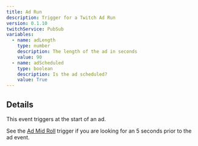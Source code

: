 ```yaml
---
title: Ad Run
description: Trigger for a Twitch Ad Run
version: 0.1.10
twitchService: PubSub
variables:
  - name: adLength
    type: number
    description: The length of the ad in seconds
    value: 90
  - name: adScheduled
    type: boolean
    description: Is the ad scheduled?
    value: True
---
```


## Details
This event triggers at the start of an ad.

See the [Ad Mid Roll](/api/triggers/twitch/ads/ad-mid-roll) trigger if you are looking for an 5 seconds prior to the ad event.